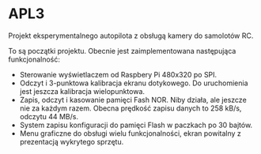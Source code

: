 # APL3
Projekt eksperymentalnego autopilota z obsługą kamery do samolotów RC.

To są początki projektu. Obecnie jest zaimplementowana następująca funkcjonalność:
- Sterowanie wyświetlaczem od Raspbery Pi 480x320 po SPI.
- Odczyt i 3-punktowa kalibracja ekranu dotykowego. Do uruchomienia jest jeszcza kalibracja wielopunktowa.
- Zapis, odczyt i kasowanie pamięci Fash NOR. Niby działa, ale jeszcze nie za każdym razem. Obecna prędkość zapisu danych to 258 kB/s, odczytu 44 MB/s.
- System zapisu konfiguracji do pamięci Flash w paczkach po 30 bajtów.
- Menu graficzne do obsługi wielu funkcjonalności, ekran powitalny z prezentacją wykrytego sprzętu.